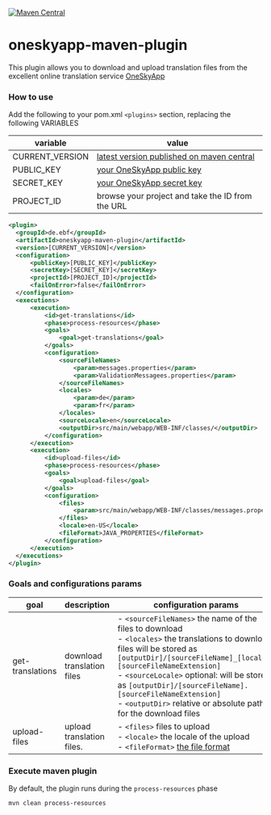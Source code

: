 [![Maven Central](https://maven-badges.herokuapp.com/maven-central/de.ebf/oneskyapp-maven-plugin/badge.png)](https://maven-badges.herokuapp.com/maven-central/de.ebf/oneskyapp-maven-plugin)

# oneskyapp-maven-plugin

This plugin allows you to download and upload translation files from the excellent online translation service [OneSkyApp](http://www.oneskyapp.com)

### How to use

Add the following to your pom.xml `<plugins>` section, replacing the following VARIABLES

variable | value
--- | ---
CURRENT_VERSION | [latest version published on maven central](https://search.maven.org/#search%7Cga%7C1%7Ca%3A%22oneskyapp-maven-plugin%22)
PUBLIC_KEY | [your OneSkyApp public key](http://support.oneskyapp.com/support/solutions/articles/89104-how-to-find-your-api)
SECRET_KEY | [your OneSkyApp secret key](http://support.oneskyapp.com/support/solutions/articles/89104-how-to-find-your-api)
PROJECT_ID | browse your project and take the ID from the URL

```xml
<plugin>
  <groupId>de.ebf</groupId>
  <artifactId>oneskyapp-maven-plugin</artifactId>
  <version>[CURRENT_VERSION]</version>
  <configuration>
      <publicKey>[PUBLIC_KEY]</publicKey>
      <secretKey>[SECRET_KEY]</secretKey>
      <projectId>[PROJECT_ID]</projectId>
      <failOnError>false</failOnError>
  </configuration>
  <executions>
      <execution>
          <id>get-translations</id>
          <phase>process-resources</phase>
          <goals>
              <goal>get-translations</goal>
          </goals>
          <configuration>
              <sourceFileNames>
                  <param>messages.properties</param>  
                  <param>ValidationMessagees.properties</param>  
              </sourceFileNames>
              <locales>
                  <param>de</param>
                  <param>fr</param>
              </locales>
              <sourceLocale>en</sourceLocale>
              <outputDir>src/main/webapp/WEB-INF/classes/</outputDir>
          </configuration>
      </execution>
      <execution>
          <id>upload-files</id>
          <phase>process-resources</phase>
          <goals>
              <goal>upload-files</goal>
          </goals>
          <configuration>
              <files>
                  <param>src/main/webapp/WEB-INF/classes/messages.properties</param> 
              </files>
              <locale>en-US</locale>
              <fileFormat>JAVA_PROPERTIES</fileFormat>
          </configuration>
      </execution>
  </executions>
</plugin>
```

### Goals and configurations params

goal | description | configuration params
--- | --- | ---
get-translations | download translation files | - `<sourceFileNames>` the name of the files to download <br/> - `<locales>` the translations to download. files will be stored as `[outputDir]/[sourceFileName]_[locale].[sourceFileNameExtension]`<br/> - `<sourceLocale>` optional: will be stored as `[outputDir]/[sourceFileName].[sourceFileNameExtension]` <br /> - `<outputDir>` relative or absolute path for the download files
upload-files | upload translation files. | - `<files>` files to upload <br/> - `<locale>` the locale of the upload <br/> - `<fileFormat>` [the file format](https://github.com/onesky/api-documentation-platform/blob/master/reference/format.md)

### Execute maven plugin

By default, the plugin runs during the `process-resources` phase

```mvn clean process-resources```
